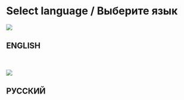 # Select language / Выберите язык #
[![](http://sites.google.com/site/archetypeui/_/rsrc/1253009981252/language-selection/250px-Flag_of_the_United_Kingdom.svg.png)](http://code.google.com/p/archetypeui/wiki/contents_en)
## ENGLISH ##
<br><br>
<a href='http://code.google.com/p/archetypeui/wiki/contents_ru'><img src='http://sites.google.com/site/archetypeui/_/rsrc/1253010072325/language-selection/300px-_Flag_of_Russia.svg.png' /></a>
<h2>РУССКИЙ</h2>